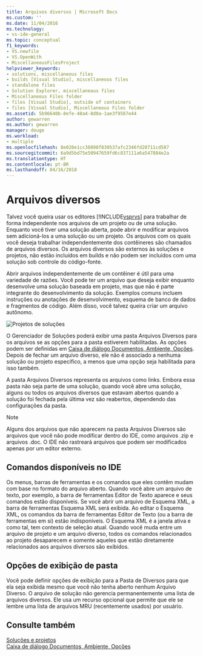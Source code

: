 ```yaml
---
title: Arquivos diversos | Microsoft Docs
ms.custom: ''
ms.date: 11/04/2016
ms.technology:
- vs-ide-general
ms.topic: conceptual
f1_keywords:
- VS.newfile
- VS.OpenWith
- MiscellaneousFilesProject
helpviewer_keywords:
- solutions, miscellaneous files
- builds [Visual Studio], miscellaneous files
- standalone files
- Solution Explorer, miscellaneous files
- Miscellaneous Files folder
- files [Visual Studio], outside of containers
- files [Visual Studio], Miscellaneous Files folder
ms.assetid: 5b96640b-8efe-48a4-8d0a-1ae3f9587e44
author: gewarren
ms.author: gewarren
manager: douge
ms.workload:
- multiple
ms.openlocfilehash: 8e020e1cc38898f830537afc2346fd20711cd587
ms.sourcegitcommit: 6a9d5bd75e50947659fd6c837111a6a547884e2a
ms.translationtype: HT
ms.contentlocale: pt-BR
ms.lasthandoff: 04/16/2018
---
```

# <a name="miscellaneous-files"></a>Arquivos diversos
Talvez você queira usar os editores [!INCLUDE[vsprvs](../../code-quality/includes/vsprvs_md.md)] para trabalhar de forma independente nos arquivos de um projeto ou de uma solução. Enquanto você tiver uma solução aberta, pode abrir e modificar arquivos sem adicioná-los a uma solução ou um projeto. Os arquivos com os quais você deseja trabalhar independentemente dos contêineres são chamados de arquivos diversos. Os arquivos diversos são externos às soluções e projetos, não estão incluídos em builds e não podem ser incluídos com uma solução sob controle do código-fonte.  
  
 Abrir arquivos independentemente de um contêiner é útil para uma variedade de razões. Você pode ter um arquivo que deseja exibir enquanto desenvolve uma solução baseada em projeto, mas que não é parte integrante do desenvolvimento da solução. Exemplos comuns incluem instruções ou anotações de desenvolvimento, esquema de banco de dados e fragmentos de código. Além disso, você talvez queira criar um arquivo autônomo.  
  
 ![Projetos de soluções](../../ide/reference/media/projects_solutions_misc.gif "Projects_Solutions_Misc")  
  
 O Gerenciador de Soluções poderá exibir uma pasta Arquivos Diversos para os arquivos se as opções para a pasta estiverem habilitadas. As opções podem ser definidas em [Caixa de diálogo Documentos, Ambiente, Opções](../../ide/reference/documents-environment-options-dialog-box.md). Depois de fechar um arquivo diverso, ele não é associado a nenhuma solução ou projeto específico, a menos que uma opção seja habilitada para isso também.  
  
 A pasta Arquivos Diversos representa os arquivos como links. Embora essa pasta não seja parte de uma solução, quando você abre uma solução, alguns ou todos os arquivos diversos que estavam abertos quando a solução foi fechada pela última vez são reabertos, dependendo das configurações da pasta.  
  
> [!NOTE]
>  Alguns dos arquivos que não aparecem na pasta Arquivos Diversos são arquivos que você não pode modificar dentro do IDE, como arquivos .zip e arquivos .doc. O IDE não rastreará arquivos que podem ser modificados apenas por um editor externo.  
  
## <a name="commands-available-in-the-ide"></a>Comandos disponíveis no IDE  
 Os menus, barras de ferramentas e os comandos que eles contêm mudam com base no formato do arquivo aberto. Quando você abre um arquivo de texto, por exemplo, a barra de ferramentas Editor de Texto aparece e seus comandos estão disponíveis. Se você abrir um arquivo de Esquema XML, a barra de ferramentas Esquema XML será exibida. Ao editar o Esquema XML, os comandos da barra de ferramentas Editor de Texto (ou a barra de ferramentas em si) estão indisponíveis. O Esquema XML é a janela ativa e como tal, tem contexto de seleção atual. Quando você muda entre um arquivo de projeto e um arquivo diverso, todos os comandos relacionados ao projeto desaparecem e somente aqueles que estão diretamente relacionados aos arquivos diversos são exibidos.  
  
## <a name="folder-display-options"></a>Opções de exibição de pasta  
 Você pode definir opções de exibição para a Pasta de Diversos para que ela seja exibida mesmo que você não tenha aberto nenhum Arquivo Diverso. O arquivo de solução não gerencia permanentemente uma lista de arquivos diversos. Ele usa um recurso opcional que permite que ele se lembre uma lista de arquivos MRU (recentemente usados) por usuário.  
  
## <a name="see-also"></a>Consulte também  
 [Soluções e projetos](../../ide/solutions-and-projects-in-visual-studio.md)   
 [Caixa de diálogo Documentos, Ambiente, Opções](../../ide/reference/documents-environment-options-dialog-box.md)